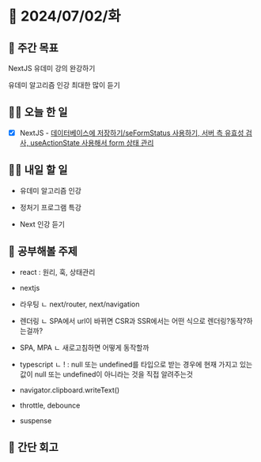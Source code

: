 # 📅 2024/07/02/화

## 🚀 주간 목표

NextJS 유데미 강의 완강하기

유데미 알고리즘 인강 최대한 많이 듣기

## 💪🏻 오늘 한 일

- [x] NextJS - [데이터베이스에 저장하기/seFormStatus 사용하기, 서버 측 유효성 검사, useActionState 사용해서 form 상태 관리](https://www.notion.so/Day08-98feffb8f7f74d8a9bc2dbbb337fa1b1)

## 🫵🏻 내일 할 일

- 유데미 알고리즘 인강

- 정처기 프로그램 특강

- Next 인강 듣기

## 🔎 공부해볼 주제

- react : 원리, 훅, 상태관리

- nextjs

- 라우팅
  ㄴ next/router, next/navigation

- 렌더링
  ㄴ SPA에서 url이 바뀌면 CSR과 SSR에서는 어떤 식으로 렌더링?동작?하는걸까?

- SPA, MPA
  ㄴ 새로고침하면 어떻게 동작할까

- typescript
  ㄴ ! : null 또는 undefined를 타입으로 받는 경우에 현재 가지고 있는 값이 null 또는 undefined이 아니라는 것을 직접 알려주는것

- navigator.clipboard.writeText()

- throttle, debounce

- suspense

## 👀 간단 회고
